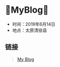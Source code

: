 :running:MyBlog:running:
============

* 时间：2019年6月14日
* 地点：太原清徐县

## 链接
> [My Blog](www.fyanfei.tk/)
